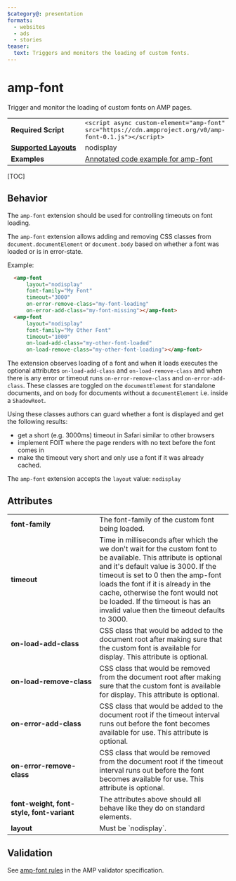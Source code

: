 ```yaml
---
$category@: presentation
formats:
  - websites
  - ads
  - stories
teaser:
  text: Triggers and monitors the loading of custom fonts.
---
```

<!---
Copyright 2015 The AMP HTML Authors. All Rights Reserved.

Licensed under the Apache License, Version 2.0 (the "License");
you may not use this file except in compliance with the License.
You may obtain a copy of the License at

      http://www.apache.org/licenses/LICENSE-2.0

Unless required by applicable law or agreed to in writing, software
distributed under the License is distributed on an "AS-IS" BASIS,
WITHOUT WARRANTIES OR CONDITIONS OF ANY KIND, either express or implied.
See the License for the specific language governing permissions and
limitations under the License.
-->

# amp-font
Trigger and monitor the loading of custom fonts on AMP pages.

<table>
  <tr>
    <td width="40%"><strong>Required Script</strong></td>
    <td><code>&lt;script async custom-element="amp-font" src="https://cdn.ampproject.org/v0/amp-font-0.1.js">&lt;/script></code></td>
  </tr>
  <tr>
    <td class="col-fourty"><strong><a href="https://www.ampproject.org/docs/guides/responsive/control_layout.html">Supported Layouts</a></strong></td>
    <td>nodisplay</td>
  </tr>
  <tr>
    <td width="40%"><strong>Examples</strong></td>
    <td><a href="https://ampbyexample.com/components/amp-font/">Annotated code example for amp-font</a></td>
  </tr>
</table>

[TOC]

## Behavior

The `amp-font` extension should be used for controlling timeouts on font loading.

The `amp-font` extension allows adding and removing CSS classes from `document.documentElement`
or `document.body` based on whether a font was loaded or is in error-state.

Example:
```html
  <amp-font
      layout="nodisplay"
      font-family="My Font"
      timeout="3000"
      on-error-remove-class="my-font-loading"
      on-error-add-class="my-font-missing"></amp-font>
  <amp-font
      layout="nodisplay"
      font-family="My Other Font"
      timeout="1000"
      on-load-add-class="my-other-font-loaded"
      on-load-remove-class="my-other-font-loading"></amp-font>
```

The extension observes loading of a font and when it loads executes the optional attributes `on-load-add-class` and `on-load-remove-class` and when there is any error or timeout runs `on-error-remove-class` and `on-error-add-class`.
These classes are toggled on the `documentElement` for standalone documents, and on `body` for documents
without a `documentElement` i.e. inside a `ShadowRoot`.

Using these classes authors can guard whether a font is displayed and get the following results:

- get a short (e.g. 3000ms) timeout in Safari similar to other browsers
- implement FOIT where the page renders with no text before the font comes in
- make the timeout very short and only use a font if it was already cached.


The `amp-font` extension accepts the `layout` value:  `nodisplay`

## Attributes
<table class="ad-m-table-listing">
  <tr>
    <td width="40%"><strong>font-family</strong></td>
    <td>The font-family of the custom font being loaded.</td>
  </tr>
  <tr>
    <td width="40%"><strong>timeout</strong></td>
    <td>Time in milliseconds after which the we don't wait for the custom font to be available. This attribute is optional and it's default value is 3000. If the timeout is set to 0 then the amp-font loads the font if it is already in the cache, otherwise the font would not be loaded. If the timeout is has an invalid value then the timeout defaults to 3000.</td>
  </tr>
  <tr>
    <td width="40%"><strong>on-load-add-class</strong></td>
    <td>CSS class that would be added to the document root after making sure that the custom font is available for display. This attribute is optional.</td>
  </tr>
  <tr>
    <td width="40%"><strong>on-load-remove-class</strong></td>
    <td>CSS class that would be removed from the document root after making sure that the custom font is available for display. This attribute is optional.</td>
  </tr>
  <tr>
    <td width="40%"><strong>on-error-add-class</strong></td>
    <td>CSS class that would be added to the document root if the timeout interval runs out before the font becomes available for use. This attribute is optional.</td>
  </tr>
  <tr>
    <td width="40%"><strong>on-error-remove-class</strong></td>
    <td>CSS class that would be removed from the document root if the timeout interval runs out before the font becomes available for use. This attribute is optional.</td>
  </tr>
  <tr>
    <td width="40%"><strong>font-weight, font-style, font-variant</strong></td>
    <td>The attributes above should all behave like they do on standard elements.</td>
  </tr>
  <tr>
    <td width="40%"><strong>layout</strong></td>
    <td>Must be `nodisplay`.</td>
  </tr>
</table>


## Validation

See [amp-font rules](https://github.com/ampproject/amphtml/blob/master/extensions/amp-font/validator-amp-font.protoascii) in the AMP validator specification.
